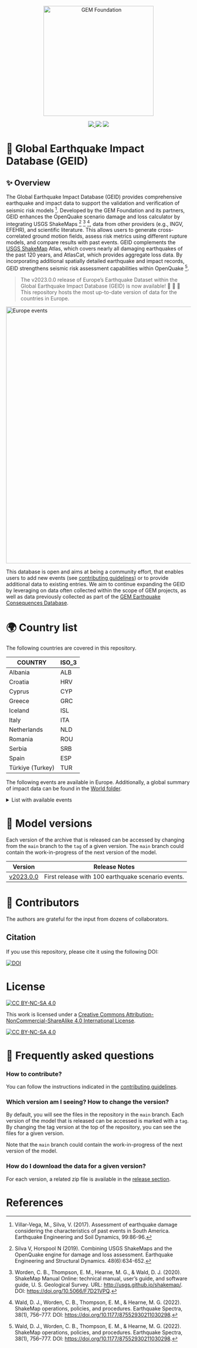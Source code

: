 <div align='center'>
<p align="center">
    <img src="https://upload.wikimedia.org/wikipedia/commons/thumb/5/5b/Global_Earthquake_Model_Logo.png/440px-Global_Earthquake_Model_Logo.png" alt="GEM Foundation" width="300"/>
</p>
<!-- <a href='./earthquake_scenarios/'>
    <img src='https://img.shields.io/badge/Earthquake_Scenarios-green?style=for-the-badge'>
</a> -->
<a href='./World/'>
    <img src='https://img.shields.io/badge/Global_coverage-gray?style=for-the-badge'>
</a> 
    <img src='https://img.shields.io/badge/Contribute-orange?style=for-the-badge'>
</a>
<a href='LICENSE.txt'>
    <img src='https://img.shields.io/badge/LICENSE-blue?style=for-the-badge'>
</a>
</div>

# 🔎 Global Earthquake Impact Database (GEID)

## ✨ Overview

The Global Earthquake Impact Database (GEID) provides comprehensive earthquake and impact data to support the validation and verification of seismic risk models [^1]. Developed by the GEM Foundation and its partners, GEID enhances the OpenQuake scenario damage and loss calculator by integrating USGS ShakeMaps [^2] [^3] [^4], data from other providers (e.g., INGV, EFEHR), and scientific literature. This allows users to generate cross-correlated ground motion fields, assess risk metrics using different rupture models, and compare results with past events. GEID complements the [USGS ShakeMap](https://earthquake.usgs.gov/data/shakemap/) Atlas, which covers nearly all damaging earthquakes of the past 120 years, and AtlasCat, which provides aggregate loss data. By incorporating additional spatially detailed earthquake and impact records, GEID strengthens seismic risk assessment capabilities within OpenQuake [^4].


>The v2023.0.0 release of Europe’s Earthquake Dataset within the Global Earthquake Impact Database (GEID) is now available! 🚀 🥳 🚀
This repository hosts the most up-to-date version of data for the countries in Europe.

<div align='left'>
    <img src="World/europe_events.png" alt="Europe events" width="700"/>
</div>

This database is open and aims at being a community effort, that enables users to add new events 
(see [contributing guidelines](./contribute_guidelines.md)) or to provide additional data to 
existing entries. We aim to continue expanding the GEID by leveraging on data often collected within 
the scope of GEM projects, as well as data previously collected as part of the 
[GEM Earthquake Consequences Database](https://www.globalquakemodel.org/gempublications/Introduction-to-the-GEM-Earthquake-Consequences-Database-(GEMECD)).

# 🌍 Country list
The following countries are covered in this repository. 

|COUNTRY                                     |ISO_3|
|--------------------------------------------|-----|
|Albania                                     |ALB  |
|Croatia                                     |HRV  |
|Cyprus                                      |CYP  |
|Greece                                      |GRC  |
|Iceland                                     |ISL  |
|Italy                                       |ITA  |
|Netherlands                                 |NLD  |
|Romania                                     |ROU  |
|Serbia                                      |SRB  |
|Spain                                       |ESP  |
|Türkiye (Turkey)                            |TUR  |

</details>

The following events are available in Europe. Additionally, a global summary of impact data can be found in the [World folder](World).

<details>
<summary> List with available events
</summary>

|     | Region                    | Country     |   Year | Event Name                                                                           |   Mw |   Depth (km) | Max Intensity (MMI) |
|----:|:--------------------------|:------------|-------:|:-------------------------------------------------------------------------------------|-----:|-------------:|:--------------------|
|  22 | Europe                    | Albania     |   2019 | [Durres](Albania/20191126_M6.4_Albania)                                     | 6.4  |        22    | VIII                         |
|  23 | Europe                    | Croatia     |   2020 | [Zagreb 2020](Croatia/20200322_M5.1_Zagreb)                                 | 5.3  |        10    | VIII                         |
|  24 | Europe                    | Croatia     |   2020 | [Petrijna 2020](Croatia/20201229_M6.3_Petrijna)                             | 6.4  |        10    | IX                           |
|  25 | Europe                    | Cyprus      |   1996 | [Cyprus](Cyprus/19961009_M6.8_Cyprus)                                       | 6.8  |        33    | VI                           |
|  26 | Europe                    | Greece      |   1981 | [GulfofCorinth 1981](Greece/19810225_M6.4_GulfofCorinth)                    | 6.4  |        33    | IX                           |
|  27 | Europe                    | Greece      |   1981 | [GulfofCorinth 1981](Greece/19810224_M6.7_GulfofCorinth)                    | 6.7  |        33    | IX                           |
|  28 | Europe                    | Greece      |   1981 | [GulfofCorinth 1981](Greece/19810000_Sequence_GulfOfCorinth)                | 6.7  |        33    | IX                           |
|  29 | Europe                    | Greece      |   1986 | [Kalamata 1986](Greece/19860913_M6.0_Kalamata)                              | 6    |        11.2  | VIII                         |
|  30 | Europe                    | Greece      |   1988 | [Elia 1988](Greece/19881016_M5.88_Elia)                                     | 5.9  |        25.2  | VII                          |
|  31 | Europe                    | Greece      |   1995 | [Aigio 1995](Greece/19950615_M6.4_Aigio)                                    | 6.5  |        14.2  | VIII                         |
|  32 | Europe                    | Greece      |   1995 | [KozaniGrevena 1995](Greece/19950513_M6.5_KozaniGrevena)                    | 6.6  |        14    | VIII                         |
|  33 | Europe                    | Greece      |   1999 | [Athens 1999](Greece/19990907_M5.9_Athens)                                  | 6    |        10    | IX                           |
|  34 | Europe                    | Greece      |   2014 | [Kefalonia 2014](Greece/20140000_Sequence_Kefalonia)                        | 6.1  |         8    | VII                          |
|  35 | Europe                    | Greece      |   2014 | [Kefalonia 2014](Greece/20140126_M6.1_Kefalonia)                            | 6.1  |         8    | VIII                         |
|  36 | Europe                    | Greece      |   2014 | [Kefalonia 2014](Greece/20140203_M6.0_Kefalonia)                            | 6    |         5    | VII                          |
|  37 | Europe                    | Greece      |   2015 | [Lefkada 2015](Greece/20151117_M6.5_Lefkada)                                | 6.5  |        11    | VIII                         |
|  38 | Europe                    | Greece      |   2017 | [AegeanSea 2017](Greece/20170612_M6.3_AegeanSea)                            | 6.3  |        12    | VII                          |
|  39 | Europe                    | Iceland     |   2000 | [Iceland 2000](Iceland/20000620_M6.46_Iceland)                              | 6.5  |        10    | IX                           |
|  40 | Europe                    | Iceland     |   2000 | [Iceland](Iceland/20000617_M5.87_Iceland)                                   | 6.5  |        10    | VIII                         |
|  41 | Europe                    | Iceland     |   2008 | [Iceland 2008](Iceland/20080529_M6.32_Iceland)                              | 6.3  |         9    | VIII                         |
|  42 | Europe                    | Italy       |   1980 | [Irpinia 1980](Italy/19801123_M6.9_Irpinia)                                 | 6.9  |        10    | X                            |
|  43 | Europe                    | Italy       |   1990 | [Augusta 1990](Italy/19901213_M5.61_Augusta)                                | 5.6  |        11.1  | VIII                         |
|  44 | Europe                    | Italy       |   1997 | [UmbriaMarche 1997](Italy/19970926_M5.97_UmbriaMarche)                      | 6    |        10    | VIII                         |
|  45 | Europe                    | Italy       |   1997 | [UmbriaMarche 1997](Italy/19971014_M5.86_UmbriaMarche)                      | 5.5  |        10    | VII                          |
|  46 | Europe                    | Italy       |   1997 | [UmbriaMarche 1997](Italy/19970926_M5.72_UmbriaMarche)                      | 5.7  |        10    | VIII                         |
|  47 | Europe                    | Italy       |   1997 | [UmbriaMarche 1997](Italy/19970000_Sequence_UmbriaMarche)                   | 5.7  |        10    | X                            |
|  48 | Europe                    | Italy       |   2002 | [Molise 2002](Italy/20020000_Sequence_Molise)                               | 5.9  |        10    | VIII                         |
|  49 | Europe                    | Italy       |   2002 | [Molise 2002](Italy/20021101_M5.72_Molise)                                  | 5.8  |        10    | VII                          |
|  50 | Europe                    | Italy       |   2002 | [Molise 2002](Italy/20021031_M5.74_Molise)                                  | 5.9  |        10    | VII                          |
|  51 | Europe                    | Italy       |   2004 | [Gardone 2004](Italy/20041124_M4.99_Gardone)                                | 5.1  |        17.2  | VIII                         |
|  52 | Europe                    | Italy       |   2009 | [Laquila 2009](Italy/20090407_M5.4_Laquila)                                 | 5.5  |        15.1  | VI                           |
|  53 | Europe                    | Italy       |   2009 | [Laquila 2009](Italy/20090000_Sequence_Laquila)                             | 6.3  |         8.8  | X                            |
|  54 | Europe                    | Italy       |   2009 | [Laquila 2009](Italy/20090406_M6.18_Laquila)                                | 6.3  |         8.8  | VIII                         |
|  55 | Europe                    | Italy       |   2012 | [EmiliaRomagna 2012](Italy/20120000_Sequence_EmiliaRomagna)                 | 6    |         6.3  | VIII                         |
|  56 | Europe                    | Italy       |   2012 | [EmiliaRomagna 2012](Italy/20120520_M5.8_EmiliaRomagna)                     | 6    |         6.3  | VIII                         |
|  57 | Europe                    | Italy       |   2012 | [EmiliaRomagna 2012](Italy/20120529_M5.6_EmiliaRomagna)                     | 5.8  |        10.2  | VIII                         |
|  58 | Europe                    | Italy       |   2016 | [CentralItaly](Italy/20162017_Sequence_CentralItaly)                        | 6.6  |         4.44 | IX                           |
|  59 | Europe                    | Italy       |   2016 | [CentralItaly 2016](Italy/20161030_M6.5_CentralItaly)                       | 6.6  |         8    | IX                           |
|  60 | Europe                    | Italy       |   2016 | [CentralItaly 2016](Italy/20161026_M6.09_CentralItaly)                      | 6.1  |        10    | VIII                         |
|  61 | Europe                    | Italy       |   2016 | [CentralItaly 2016](Italy/20160824_M6.21_CentralItaly)                      | 6.2  |         4.44 | IX                           |
|  62 | Europe                    | Italy       |   2017 | [CentralItaly 2017](Italy/20170118_M5.95_CentralItaly)                      | 5.7  |         7    | VII                          |
|  63 | Europe                    | Netherlands |   1992 | [Roermond 1992](Netherlands/19920413_M5.3_Roermond)                         | 5.4  |        21.2  | VIII                         |
|  64 | Europe                    | Romania     |   1990 | [Vrancea 1990](Romania/19900530_M6.95_Vrancea)                              | 7    |        89.3  | VIII                         |
|  65 | Europe                    | Romania     |   1990 | [Vrancea 1990](Romania/19900530_Sequence_Vrancea)                           | 7    |        89.3  | VIII                         |
|  66 | Europe                    | Romania     |   1990 | [Vrancea 1990](Romania/19900531_M6.31_Vrancea)                              | 6.3  |        88.2  | V                            |
|  67 | Europe                    | Serbia      |   2010 | [Kraljevo](Serbia/20101103_M5.52_Kraljevo)                                  | 5.5  |         0.9  | VI                           |
|  68 | Europe                    | Spain       |   2011 | [Lorca 2011](Spain/20110511_M5.1_Lorca)                                     | 5.1  |         1    | VI                           |
|  69 | Europe                    | Turkey      |   1992 | [Erzincan](Turkey/19920313_M6.68_Erzincan)                                  | 6.7  |        27.2  | VIII                         |
|  70 | Europe                    | Turkey      |   1995 | [Dinar](Turkey/19951001_M6.42_Dinar)                                        | 6.4  |        33    | VIII                         |
|  71 | Europe                    | Turkey      |   1998 | [AdanaCeyhan 1998](Turkey/19980627_M6.28_AdanaCeyhan)                       | 6.3  |        33    | VIII                         |
|  72 | Europe                    | Turkey      |   1999 | [Izmit](Turkey/19990817_M7.53_Izmit)                                        | 7.6  |        17    | X                            |
|  73 | Europe                    | Turkey      |   1999 | [Duzce 1999](Turkey/19991112_M6.71_Duzce)                                   | 7.2  |        10    | IX                           |
|  74 | Europe                    | Turkey      |   2011 | [Van 2011](Turkey/20111023_M7.1_Van)                                        | 7.1  |        18    | VIII                         |
|  75 | Europe                    | Turkey      |   2020 | [AegeanSea 2020](Turkey/20201030_M7_AegeanSea)                              | 7    |        21    | VIII                         |
|  76 | Europe                    | Turkey      |   2023 | [CentralTurkey 2023](Turkey/20230206_M7.8_KahramanmarasGaziantep)           | 7.8  |        10    | XII                          |


</details>

# 🚀 Model versions

Each version of the archive that is released can be accessed by changing from the `main` branch to the `tag` of a given version.
The `main` branch could contain the work-in-progress of the next version of the model.

| Version   | Release Notes                                                            |
|-----------|--------------------------------------------------------------------------|
| [v2023.0.0](https://github.com/gem/geid/tree/v2023.0.0) | First release with 100 earthquake scenario events.|

# 🌟 Contributors

The authors are grateful for the input from dozens of collaborators. 

## Citation
If you use this repository, please cite it using the following DOI: 

[![DOI](https://zenodo.org/badge/652540199.svg)](https://doi.org/10.5281/zenodo.8425466)

# License
[![CC BY-NC-SA 4.0][cc-by-nc-sa-shield]][cc-by-nc-sa]

This work is licensed under a
[Creative Commons Attribution-NonCommercial-ShareAlike 4.0 International License][cc-by-nc-sa].

[![CC BY-NC-SA 4.0][cc-by-nc-sa-image]][cc-by-nc-sa]

[cc-by-nc-sa]: http://creativecommons.org/licenses/by-nc-sa/4.0/
[cc-by-nc-sa-image]: https://licensebuttons.net/l/by-nc-sa/4.0/88x31.png
[cc-by-nc-sa-shield]: https://img.shields.io/badge/License-CC%20BY--NC--SA%204.0-lightgrey.svg

# 🤔 Frequently asked questions

### How to contribute?

You can follow the instructions indicated in the [contributing guidelines](./contribute_guidelines.md).

### Which version am I seeing? How to change the version?

By default, you will see the files in the repository in the `main` branch. Each version of the model that is released can be accessed is marked with a `tag`. By changing the tag version at the top of the repository, you can see the files for a given version.

Note that the `main` branch could contain the work-in-progress of the next version of the model.

### How do I download the data for a given version?

For each version, a related zip file is available in the [release section](https://github.com/gem/global_exposure_model/releases).

# References
[^1]: Villar-Vega, M., Silva, V. (2017). Assessment of earthquake damage considering the characteristics of past events in South America. Earthquake Engineering and Soil Dynamics, 99:86-96.
[^2]: Silva V, Horspool N (2019). Combining USGS ShakeMaps and the OpenQuake engine for damage and loss assessment. Earthquake Engineering and Structural Dynamics. 48(6):634-652.
[^3]: Worden, C. B., Thompson, E. M., Hearne, M. G., & Wald, D. J. (2020). ShakeMap Manual Online: technical manual, user’s guide, and software guide, U. S. Geological Survey. URL: http://usgs.github.io/shakemap/. DOI: https://doi.org/10.5066/F7D21VPQ.
[^4]: Wald, D. J., Worden, C. B., Thompson, E. M., & Hearne, M. G. (2022). ShakeMap operations, policies, and procedures. Earthquake Spectra, 38(1), 756–777. DOI: https://doi.org/10.1177/87552930211030298.
[^5]: Engler, D. T., Worden, C. B., Thompson, E. M., & Jaiswal, K. S. (2022). Partitioning Ground Motion Uncertainty When Conditioned on Station Data. Bulletin of the Seismological Society of America, 112(2), 1060–1079. DOI: https://doi.org/10.1785/0120210177.